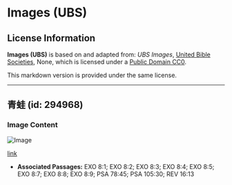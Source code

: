 # Images (UBS)

## License Information

**Images (UBS)** is based on and adapted from: _UBS Images_, [United Bible Societies](https://unitedbiblesocieties.org/), None, which is licensed under a [Public Domain CC0](https://creativecommons.org/public-domain/cc0/).

This markdown version is provided under the same license.



--------------------------------

## 青蛙 (id: 294968)

### Image Content

![Image](https://cdn.aquifer.bible/aquifer-content/resources/Media/WEB-0248_frogs.jpg)

[link](https://cdn.aquifer.bible/aquifer-content/resources/Media/WEB-0248_frogs.jpg)

* **Associated Passages:** EXO 8:1; EXO 8:2; EXO 8:3; EXO 8:4; EXO 8:5; EXO 8:7; EXO 8:8; EXO 8:9; PSA 78:45; PSA 105:30; REV 16:13

